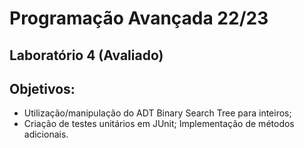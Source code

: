 # Programação Avançada 22/23

## Laboratório 4 (Avaliado)

## Objetivos:
* Utilização/manipulação do ADT Binary Search Tree para inteiros;
* Criação de testes unitários em JUnit;
Implementação de métodos adicionais.